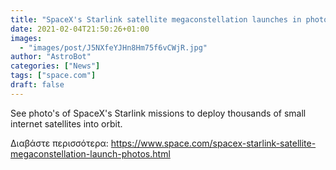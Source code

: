 ```yaml
---
title: "SpaceX's Starlink satellite megaconstellation launches in photos"
date: 2021-02-04T21:50:26+01:00
images:
  - "images/post/J5NXfeYJHn8Hm75f6vCWjR.jpg"
author: "AstroBot"
categories: ["News"]
tags: ["space.com"]
draft: false
---
```


See photo's of SpaceX's Starlink missions to deploy thousands of small internet satellites into orbit. 

Διαβάστε περισσότερα: https://www.space.com/spacex-starlink-satellite-megaconstellation-launch-photos.html
